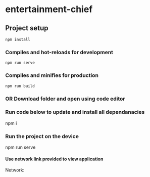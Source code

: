 # entertainment-chief

## Project setup
```
npm install
```

### Compiles and hot-reloads for development
```
npm run serve
```

### Compiles and minifies for production
```
npm run build
```

### OR Download folder and open using code editor

### Run code below to update and install all dependanacies 

npm i

### Run the project on the device 

npm run serve

#### Use network link provided to view application

Network: 
